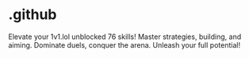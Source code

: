 # .github
Elevate your 1v1.lol unblocked 76 skills! Master strategies, building, and aiming. Dominate duels, conquer the arena. Unleash your full potential!
